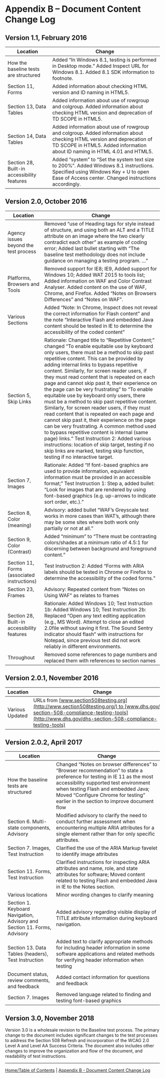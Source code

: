 Appendix B – Document Content Change Log
========================================

Version 1.1, February 2016
--------------------------

| Location                                    | Change                                                                                                                                                                                              |
|---------------------------------------------|-----------------------------------------------------------------------------------------------------------------------------------------------------------------------------------------------------|
| How the baseline tests are structured       | Added “In Windows 8.1, testing is performed in Desktop mode.” Added Inspect URL for Windows 8.1. Added 8.1 SDK information to footnote.                                                             |
| Section 11, Forms                           | Added information about checking HTML version and ID naming in HTML5.                                                                                                                               |
| Section 13, Data Tables                     | Added information about use of rowgroup and colgroup. Added information about checking HTML version and deprecation of TD SCOPE in HTML5.                                                           |
| Section 14, Data Tables                     | Added information about use of rowgroup and colgroup. Added information about checking HTML version and deprecation of TD SCOPE in HTML5. Added information about ID naming in HTML 4.01 and HTML5. |
| Section 28, Built-in accessibility features | Added “system” to “Set the system text size to 200%”. Added Windows 8.1 instructions. Specified using Windows Key + U to open Ease of Access center. Changed instructions accordingly.              |

Version 2.0, October 2016
-------------------------

| Location                                    | Change                                                                                                                                                                                                                                                                                                                                                                                                                                                                                                                                                                                                                                                                                                                                                                                                                                                                                                                                                                    |
|---------------------------------------------|---------------------------------------------------------------------------------------------------------------------------------------------------------------------------------------------------------------------------------------------------------------------------------------------------------------------------------------------------------------------------------------------------------------------------------------------------------------------------------------------------------------------------------------------------------------------------------------------------------------------------------------------------------------------------------------------------------------------------------------------------------------------------------------------------------------------------------------------------------------------------------------------------------------------------------------------------------------------------|
| Agency issues beyond the test process       | Removed “use of Heading tags for style instead of structure, and using both an ALT and a TITLE attribute on an image where the two clearly contradict each other” as example of coding error; Added last bullet starting with “The baseline test methodology does not include guidance on managing a testing program. …”                                                                                                                                                                                                                                                                                                                                                                                                                                                                                                                                                                                                                                                  |
| Platforms, Browsers and Tools               | Removed support for IE8; IE9, Added support for Windows 10; Added WAT 2015 to tools list; Added information on WAF and Color Contrast Analyser. Added content on the use of WAF, Chrome, and Firefox. Added “Notes on Browsers Differences” and “Notes on WAF”.                                                                                                                                                                                                                                                                                                                                                                                                                                                                                                                                                                                                                                                                                                           |
| Various Sections                            | Added “Note: In Chrome, Inspect does not reveal the correct information for Flash content” and the note “Interactive Flash and embedded Java content should be tested in IE to determine the accessibility of the coded content”                                                                                                                                                                                                                                                                                                                                                                                                                                                                                                                                                                                                                                                                                                                                          |
| Section 5, Skip Links                       | Rationale: Changed title to “Repetitive Content;” changed “To enable equitable use by keyboard only users, there must be a method to skip past repetitive content. This can be provided by adding internal links to bypass repetitive content. Similarly, for screen reader users, if they must read content that is repeated on each page and cannot skip past it, their experience on the page can be very frustrating” to “To enable equitable use by keyboard only users, there must be a method to skip past repetitive content. Similarly, for screen reader users, if they must read content that is repeated on each page and cannot skip past it, their experience on the page can be very frustrating. A common method used to bypass repetitive content is internal (same page) links.” Test Instruction 2: Added various instructions: location of skip target, testing if no skip links are marked, testing skip function, testing if no interactive target. |
| Section 7, Images                           | Rationale: Added “If font-based graphics are used to provide information, equivalent information must be provided in an accessible format;” Test Instruction 1: Step a, added bullet: “Look for images that are rendered by using font-based graphics (e.g. up-arrows to indicate sort order, etc.).”                                                                                                                                                                                                                                                                                                                                                                                                                                                                                                                                                                                                                                                                     |
| Section 8, Color (meaning)                  | Advisory: added bullet “WAF’s Greyscale test works in more cases than WAT’s, although there may be some sites where both work only partially or not at all.”                                                                                                                                                                                                                                                                                                                                                                                                                                                                                                                                                                                                                                                                                                                                                                                                              |
| Section 9, Color (Contrast)                 | Added “minimum” to “There must be contrasting colors/shades at a minimum ratio of 4.5:1 for discerning between background and foreground content.”                                                                                                                                                                                                                                                                                                                                                                                                                                                                                                                                                                                                                                                                                                                                                                                                                        |
| Section 11, Forms (associated instructions) | Test Instruction 2: Added “Forms with ARIA labels should be tested in Chrome or Firefox to determine the accessibility of the coded forms.”                                                                                                                                                                                                                                                                                                                                                                                                                                                                                                                                                                                                                                                                                                                                                                                                                               |
| Section 23, Frames                          | Advisory: Repeated content from “Notes on Using WAF” as relates to frames                                                                                                                                                                                                                                                                                                                                                                                                                                                                                                                                                                                                                                                                                                                                                                                                                                                                                                 |
| Section 28, Built-in accessibility features | Rationale: Added Windows 10; Test Instruction 1b: Added Windows 10; Test Instruction 2b: Replaced “Open any text editing application (e.g., MS Word). Attempt to close an edited 2.0file without saving it first. The Sound Sentry indicator should flash” with instructions for Notepad, since previous test did not work reliably in different environments.                                                                                                                                                                                                                                                                                                                                                                                                                                                                                                                                                                                                            |
| Throughout                                  | Removed some references to page numbers and replaced them with references to section names                                                                                                                                                                                                                                                                                                                                                                                                                                                                                                                                                                                                                                                                                                                                                                                                                                                                                |

Version 2.0.1, November 2016
----------------------------

| Location        | Change                                                                                                                                                                                          |
|-----------------|-------------------------------------------------------------------------------------------------------------------------------------------------------------------------------------------------|
| Various Updated | URLs from [www.section508testing.org](http://www.section508testing.org/) to [www.dhs.gov/dhs-section-508-compliance-testing-tools](http://www.dhs.gov/dhs-section-508-compliance-testing-tools) |

Version 2.0.2, April 2017
-------------------------

| Location                                                                 | Change                                                                                                                                                                                                                                                                                        |
|--------------------------------------------------------------------------|-----------------------------------------------------------------------------------------------------------------------------------------------------------------------------------------------------------------------------------------------------------------------------------------------|
| How the baseline tests are structured                                    | Changed “Notes on browser differences” to “Browser recommendation” to state a preference for testing in IE 11 as the most accessibility supported test environment when testing Flash and embedded Java; Moved “Configure Chrome for testing” earlier in the section to improve document flow |
| Section 6. Multi-state components, Advisory                              | Modified advisory to clarify the need to conduct further assessment when encountering multiple ARIA attributes for a single element rather than for only specific attributes.                                                                                                                 |
| Section 7. Images, Test Instruction                                      | Clarified the use of the ARIA Markup favelet to identify image attributes                                                                                                                                                                                                                     |
| Section 11. Forms, Test Instruction                                      | Clarified instructions for inspecting ARIA attributes and name, role, and state attributes for software; Moved content related to testing Flash and embedded Java in IE to the Notes section.                                                                                                 |
| Various locations                                                        | Minor wording changes to clarify meaning                                                                                                                                                                                                                                                      |
| Section 1. Keyboard Navigation, Advisory and Section 11. Forms, Advisory | Added advisory regarding visible display of TITLE attribute information during keyboard navigation.                                                                                                                                                                                           |
| Section 13. Data Tables (headers), Test Instruction                      | Added text to clarify appropriate methods for including header information in some software applications and related methods for verifying header information when testing                                                                                                                    |
| Document status, review comments, and feedback                           | Added contact information for questions and feedback                                                                                                                                                                                                                                          |
| Section 7. Images                                                        | Removed language related to finding and testing font-based graphics                                                                                                                                                                                                                           |

Version 3.0, November 2018
--------------------------

Version 3.0 is a wholesale revision to the Baseline test process. The primary change to the document includes significant changes to the test processes to address the Section 508 Refresh and incorporation of the WCAG 2.0 Level A and Level AA Success Criteria. The document also includes other changes to improve the organization and flow of the document, and readability of test instructions.

----------------------------------------
[Home/Table of Contents](index.md) | [Appendix B - Document Content Change Log](AppendixB.md)
